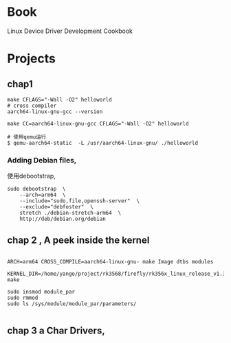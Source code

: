 # Book
Linux Device Driver Development Cookbook

# Projects
## chap1

```shell
make CFLAGS="-Wall -O2" helloworld
# cross compiler
aarch64-linux-gnu-gcc --version

make CC=aarch64-linux-gnu-gcc CFLAGS="-Wall -O2" helloworld

# 使用qemu运行 
$ qemu-aarch64-static  -L /usr/aarch64-linux-gnu/ ./helloworld

```

### Adding Debian files,
使用debootstrap,

```
sudo debootstrap  \
    --arch=arm64  \
    --include="sudo,file,openssh-server"  \
    --exclude="debfoster"  \
    stretch ./debian-stretch-arm64  \
    http://deb/debian.org/debian

```

## chap 2 , A peek inside the kernel

```

ARCH=arm64 CROSS_COMPILE=aarch64-linux-gnu- make Image dtbs modules

KERNEL_DIR=/home/yango/project/rk3568/firefly/rk356x_linux_release_v1.3.0b/rk356x_linux_release/kernel  make

sudo insmod module_par
sudo rmmod
sudo ls /sys/module/module_par/parameters/
 
```

## chap 3 a Char Drivers,
